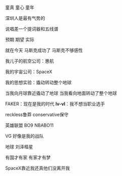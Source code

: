童真 童心 童年

深圳人是最有气势的

说唱差一个提词器和五线谱

预期 期望 实际

就在今天 马斯克成功了 马斯克不够感性

我儿子的航空公司：惠航

我的宇宙公司：SpaceX

我的思想实验：撬动转动整个地球

当我向月球靠近撬动了地球 当我看向地面转动了整个地球

FAKER：现在是我的时代 __lv-vl__：我不想当职业选手

reckless鲁莽 conservative保守

英雄联盟 BO9 NBABO11

VG 好像是我的战队

地球 刘泽楷星

有国才有家 有家才有梦

SpaceX靠近我还真他们没离开我